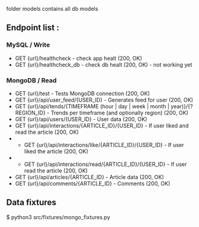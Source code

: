 folder models contains all db models 

## Endpoint list : 

### MySQL / Write

- GET {url}/healthcheck - check app healt (200, OK)
- GET {url}/healthcheck_db - check db healt (200, OK) - not working yet

### MongoDB / Read

- GET {url}/test - Tests MongoDB connection (200, OK)
- GET {url}/api/user_feed/{USER_ID} - Generates feed for user (200, OK)
- GET {url}/api/tends/{TIMEFRAME (hour | day | week | month | year)}/{?REGION_ID} - Trends per timeframe (and optionally region) (200, OK)
- GET {url}/api/users/{USER_ID} - User data (200, OK)
- GET {url}/api/interactions/{ARTICLE_ID}/{USER_ID} - If user liked and read the article (200, OK)
- - GET {url}/api/interactions/like/{ARTICLE_ID}/{USER_ID} - If user liked the article (200, OK)
- - GET {url}/api/interactions/read/{ARTICLE_ID}/{USER_ID} - If user read the article (200, OK)
- GET {url}/api/articles/{ARTICLE_ID} - Article data (200, OK)
- GET {url}/api/comments/{ARTICLE_ID} - Comments (200, OK)
  

## Data fixtures

$ python3 src/fixtures/mongo_fixtures.py